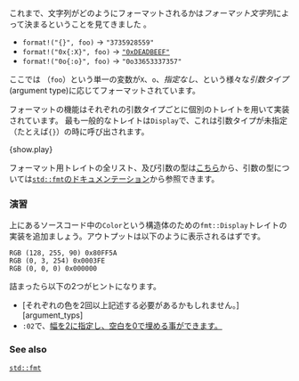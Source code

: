 <!--- We've seen that formatting is specified via a *format string*: --->
これまで、文字列がどのようにフォーマットされるかは*フォーマット文字列*によって決まるということを見てきました 。

* `format!("{}", foo)` -> `"3735928559"`
* `format!("0x{:X}", foo)` ->
  [`"0xDEADBEEF"`][deadbeef]
* `format!("0o{:o}", foo)` -> `"0o33653337357"`

<!--- The same variable (`foo`) can be formatted differently depending on which --->
<!--- *argument type* is used: `X` vs `o` vs *unspecified*. --->
ここでは （`foo`）という単一の変数が`X`、`o`、*指定なし*、という様々な*引数タイプ*(argument type)に応じてフォーマットされています。


<!--- This formatting functionality is implemented via traits, and there is one trait --->
<!--- for each argument type. The most common formatting trait is `Display`, which --->
<!--- handles cases where the argument type is left unspecified: `{}` for instance. --->
フォーマットの機能はそれぞれの引数タイプごとに個別のトレイトを用いて実装されています。
最も一般的なトレイトは`Display`で、これは引数タイプが未指定（たとえば`{}`）の時に呼び出されます。

{show.play}

<!--- You can view a [full list of formatting traits][fmt_traits] and their argument --->
<!--- types in the [`std::fmt`][fmt] documentation. --->
フォーマット用トレイトの全リスト、及び引数の型は[こちら][fmt_traits]から、引数の型については[`std::fmt`のドキュメンテーション][fmt]から参照できます。

<!--- ### Activity --->
### 演習

<!--- Add an implementation of the `fmt::Display` trait for the `Color` struct above --->
<!--- so that the output displays as: --->
上にあるソースコード中の`Color`という構造体のための`fmt::Display`トレイトの実装を追加ましょう。アウトプットは以下のように表示されるはずです。

```
RGB (128, 255, 90) 0x80FF5A
RGB (0, 3, 254) 0x0003FE
RGB (0, 0, 0) 0x000000
```
<!--- Two hints if you get stuck: --->
詰まったら以下の2つがヒントになります。
<!---  * You [may need to list each color more than once][argument_types], --->
<!---  * You can [pad with zeros to a width of 2][fmt_width] with `:02`. --->
* [それぞれの色を2回以上記述する必要があるかもしれません。][argument_typs]
* `:02`で、[幅を2に指定し、空白を0で埋める事ができます。][fmt_width]


### See also
[`std::fmt`][fmt]

[argument_types]: http://doc.rust-lang.org/std/fmt/#argument-types
[deadbeef]: https://en.wikipedia.org/wiki/Deadbeef#Magic_debug_values
[fmt]: http://doc.rust-lang.org/std/fmt/
[fmt_traits]: http://doc.rust-lang.org/std/fmt/#formatting-traits
[fmt_width]: http://doc.rust-lang.org/std/fmt/#width
